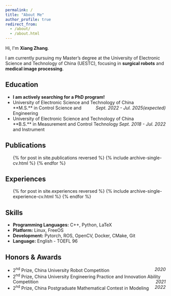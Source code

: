 ```yaml
---
permalink: /
title: "About Me"
author_profile: true
redirect_from: 
  - /about/
  - /about.html
---
```


Hi, I'm **Xiang Zhang**.

I am currently pursuing my Master’s degree at the University of Electronic Science and Technology of China (UESTC), focusing in **surgical robots** and **medical image processing**.


## Education
* **I am actively searching for a PhD program!**
* <div>University of Electronic Science and Technology of China<span style="float:right"><i>Sept. 2022 - Jul. 2025(expected)</i></span></div>
  **M.S.** in Control Science and Engineering
* <div>University of Electronic Science and Technology of China<span style="float:right"><i>Sept. 2018 - Jul. 2022</i></span></div>
  **B.S.** in Measurement and Control Technology and Instrument


## Publications
<ul>{% for post in site.publications reversed %}
  {% include archive-single-cv.html %}
{% endfor %}</ul>


## Experiences
<ul>{% for post in site.experiences reversed %}
  {% include archive-single-experience-cv.html %}
{% endfor %}</ul>


## Skills
* **Programming Languages:** C++, Python, LaTeX
* **Platform:** Linux, FreeOS
* **Development:** Pytorch, ROS, OpenCV, Docker, CMake, Git
* **Language:** English - TOEFL 96

## Honors & Awards
* <div>2<sup>nd</sup> Prize, China University Robot Competition<span style="float:right"><i>2020</i></span></div>
* <div>2<sup>nd</sup> Prize, China University Engineering Practice and Innovation Ability Competition<span style="float:right"><i>2021</i></span></div>
* <div>2<sup>nd</sup> Prize, China Postgraduate Mathematical Contest in Modeling<span style="float:right"><i>2022</i></span></div>